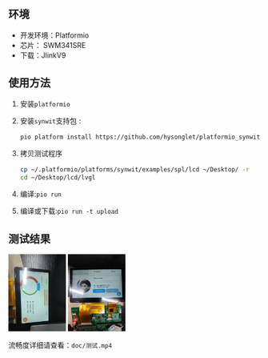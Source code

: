 ## 环境

- 开发环境：Platformio
- 芯片： SWM341SRE
- 下载：JlinkV9

## 使用方法

1. 安装`platformio`

2. 安装`synwit`支持包 :

   ```bash
   pio platform install https://github.com/hysonglet/platformio_synwit.git
   ```

3. 拷贝测试程序

   ```bash
   cp ~/.platformio/platforms/synwit/examples/spl/lcd ~/Desktop/ -r
   cd ~/Desktop/lcd/lvgl
   ```

4. 编译:`pio run`

5. 编译或下载:`pio run -t upload` 

## 测试结果

<img src="img/1.jpg" style="zoom: 15%;" />

<img src="img/2.jpg" style="zoom:15%;" />

流畅度详细请查看：`doc/测试.mp4`
